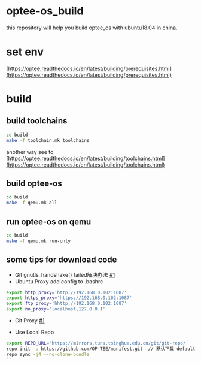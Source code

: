 # optee-os_build
this repository will help you build optee_os with ubuntu18.04 in china.

# set env
[https://optee.readthedocs.io/en/latest/building/prerequisites.html](https://optee.readthedocs.io/en/latest/building/prerequisites.html)

# build 
## build toolchains

```bash
cd build
make -f toolchain.mk toolchains
```
another way see to [https://optee.readthedocs.io/en/latest/building/toolchains.html](https://optee.readthedocs.io/en/latest/building/toolchains.html)

## build optee-os
```bash
cd build
make -f qemu.mk all
```

## run optee-os on qemu
```bash
cd build
make -f qemu.mk run-only
```
## some tips for download code
* Git gnutls_handshake() failed解决办法 
[#1](https://www.cnblogs.com/ArsenalfanInECNU/p/11327617.html)
* Ubuntu Proxy 
add config to .bashrc
```bash
export http_proxy='http://192.168.0.102:1087'
export https_proxy='https://192.168.0.102:1087'
export ftp_proxy='hhttp://192.168.0.102:1087'
export no_proxy='localhost,127.0.0.1'
```
* Git Proxy
[#1](https://baijiahao.baidu.com/s?id=1603409484949165821&wfr=spider&for=pc)

* Use Local Repo
```bash
export REPO_URL='https://mirrors.tuna.tsinghua.edu.cn/git/git-repo/'
repo init -u https://github.com/OP-TEE/manifest.git  // 默认下载 default.xml
repo sync -j4 --no-clone-bundle
``





